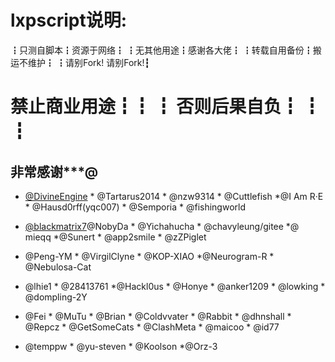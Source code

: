 # lxpscript说明:
┇只测自脚本┇资源于网络┇
┇无其他用途┇感谢各大佬┇
┇转载自用备份┇搬运不维护┇
┇请别Fork!  请别Fork!┇ 
# 禁止商业用途┇┇ ┇  否则后果自负┇ ┇ ┇

##  非常感谢***@
* [ @DivineEngine](https://github.com/DivineEngine/Profiles/tree/master) *  @Tartarus2014 * @nzw9314 * @Cuttlefish *@I Am R·E * @Hausd0rff(yqc007) * @Semporia * @fishingworld

* [@blackmatrix7](https://github.com/blackmatrix7/ios_rule_script/tree/master/rewrite)@NobyDa * @Yichahucha * @chavyleung/gitee *@ mieqq *@Sunert * @app2smile * @zZPiglet

* @Peng-YM * @VirgilClyne * @KOP-XIAO *@Neurogram-R * @Nebulosa-Cat

* @lhie1 * @28413761 *@Hackl0us * @Honye * @anker1209 * @lowking * @dompling-2Y

* @Fei * @MuTu * @Brian * @Coldvvater * @Rabbit * @dhnshall * @Repcz * @GetSomeCats * @ClashMeta * @maicoo * @id77

* @temppw * @yu-steven * @Koolson *@Orz-3



